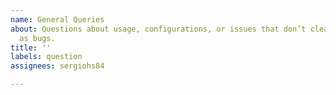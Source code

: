 ```yaml
---
name: General Queries
about: Questions about usage, configurations, or issues that don’t clearly classify
  as bugs.
title: ''
labels: question
assignees: sergiohs84

---
```




